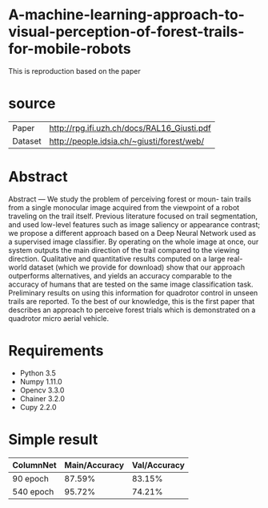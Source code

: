 # A-machine-learning-approach-to-visual-perception-of-forest-trails-for-mobile-robots

This is reproduction based on the paper

# source
|  |  |
|:---------|:---------|
| Paper | http://rpg.ifi.uzh.ch/docs/RAL16_Giusti.pdf |
| Dataset | http://people.idsia.ch/~giusti/forest/web/ |

# Abstract
Abstract — We study the problem of perceiving forest or moun- tain trails from a single monocular image acquired from the viewpoint of a robot traveling on the trail itself. Previous literature focused on trail segmentation, and used low-level features such as image saliency or appearance contrast; we propose a different approach based on a Deep Neural Network used as a supervised image classifier. By operating on the whole image at once, our system outputs the main direction of the trail compared to the viewing direction. Qualitative and quantitative results computed on a large real-world dataset (which we provide for download) show that our approach outperforms alternatives, and yields an accuracy comparable to the accuracy of humans that are tested on the same image classification task. Preliminary results on using this information for quadrotor control in unseen trails are reported. To the best of our knowledge, this is the first paper that describes an approach to perceive forest trials which is demonstrated on a quadrotor micro aerial vehicle.

# Requirements
- Python 3.5
- Numpy 1.11.0
- Opencv 3.3.0
- Chainer 3.2.0
- Cupy 2.2.0

# Simple result

| ColumnNet | Main/Accuracy | Val/Accuracy |
|:---------|:---------|:---------|
| 90 epoch | 87.59% | 83.15% |
| 540 epoch | 95.72% | 74.21% |
